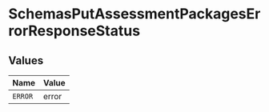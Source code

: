 # SchemasPutAssessmentPackagesErrorResponseStatus


## Values

| Name    | Value   |
| ------- | ------- |
| `ERROR` | error   |